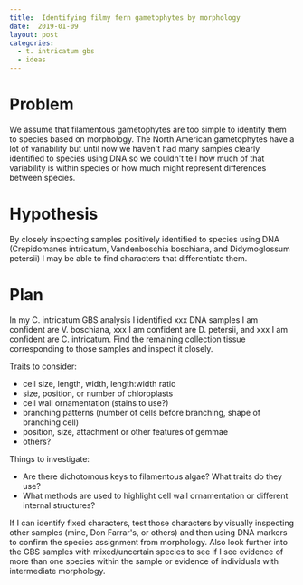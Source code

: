 ```yaml
---
title:  Identifying filmy fern gametophytes by morphology
date:  2019-01-09
layout: post
categories:
  - t. intricatum gbs
  - ideas
---
```


# Problem

We assume that filamentous gametophytes are too simple to identify them to species based on morphology. The North American gametophytes have a lot of variability but until now we haven't had many samples clearly identified to species using DNA so we couldn't tell how much of that variability is within species or how much might represent differences between species.

# Hypothesis

By closely inspecting samples positively identified to species using DNA (Crepidomanes intricatum, Vandenboschia boschiana, and Didymoglossum petersii) I may be able to find characters that differentiate them.

# Plan

In my C. intricatum GBS analysis I identified xxx DNA samples I am confident are V. boschiana, xxx I am confident are D. petersii, and xxx I am confident are C. intricatum. Find the remaining collection tissue corresponding to those samples and inspect it closely.

Traits to consider:
  * cell size, length, width, length:width ratio
  * size, position, or number of chloroplasts
  * cell wall ornamentation (stains to use?)
  * branching patterns (number of cells before branching, shape of branching cell)
  * position, size, attachment or other features of gemmae
  * others?

Things to investigate:
  * Are there dichotomous keys to filamentous algae? What traits do they use?
  * What methods are used to highlight cell wall ornamentation or different internal structures?

If I can identify fixed characters, test those characters by visually inspecting other samples (mine, Don Farrar's, or others) and then using DNA markers to confirm the species assignment from morphology. Also look further into the GBS samples with mixed/uncertain species to see if I see evidence of more than one species within the sample or evidence of individuals with intermediate morphology.
